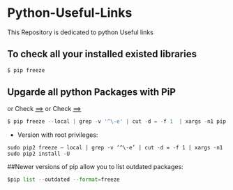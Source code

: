 # Python-Useful-Links
This Repository is dedicated to python Useful links
## To check all your installed existed libraries 
```python
$ pip freeze
```
## Upgarde all python Packages with PiP 
 or Check [==>](https://stackoverflow.com/questions/2720014/upgrading-all-packages-with-pip)
 or Check [==>](https://hackernoon.com/a-pip-hack-to-upgrade-all-your-python-packages-492658c49681)
```python
$ pip freeze --local | grep -v '^\-e' | cut -d = -f 1  | xargs -n1 pip install -U
```
* Version with root privileges:
```pyhton
sudo pip2 freeze — local | grep -v ‘^\-e’ | cut -d = -f 1 | xargs -n1 sudo pip2 install -U
```
##Newer versions of pip allow you to list outdated packages:
```python
$pip list --outdated --format=freeze
```
